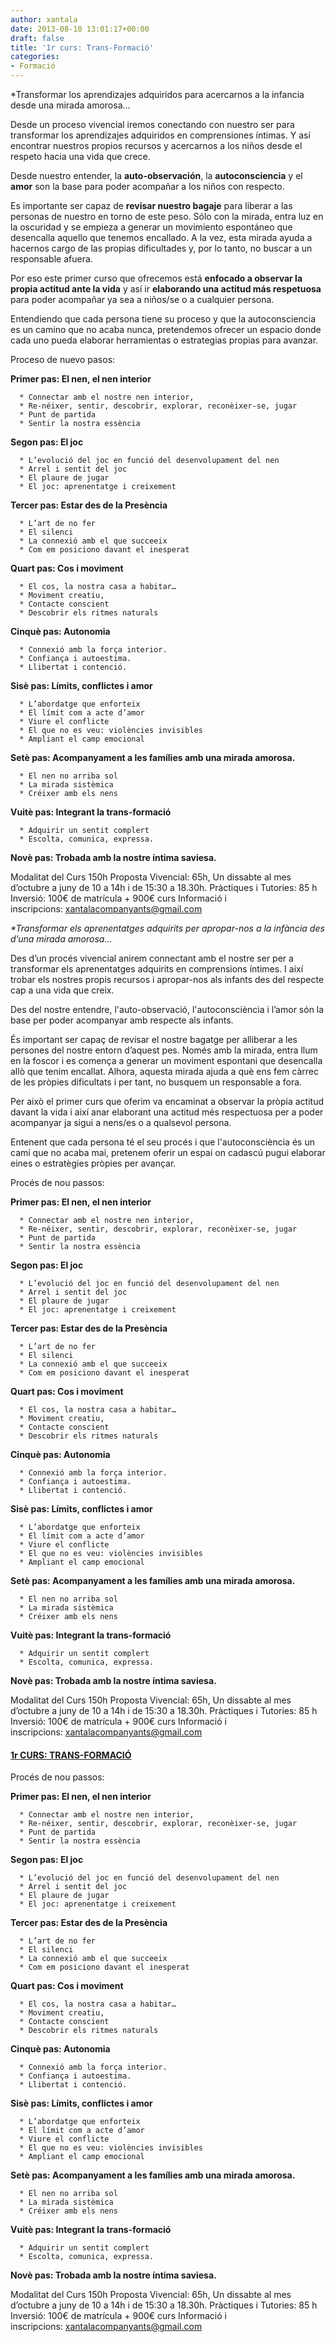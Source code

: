 ```yaml
---
author: xantala
date: 2013-08-10 13:01:17+00:00
draft: false
title: '1r curs: Trans-Formació'
categories:
- Formació
---
```


*Transformar los aprendizajes adquiridos para acercarnos a la infancia desde una mirada amorosa…




Desde un proceso vivencial iremos conectando con nuestro ser para transformar los aprendizajes adquiridos en comprensiones íntimas. Y así encontrar nuestros propios recursos y acercarnos a los niños desde el respeto hacia una vida que crece.


Desde nuestro entender, la **auto-observación**, la **autoconsciencia** y el **amor** son la base para poder acompañar a los niños con respecto.


Es importante ser capaz de **revisar nuestro bagaje** para liberar a las personas de nuestro en torno de este peso. Sólo con la mirada, entra luz en la oscuridad y se empieza a generar un movimiento espontáneo que desencalla aquello que tenemos encallado. A la vez, esta mirada ayuda a hacernos cargo de las propias dificultades y, por lo tanto, no buscar a un responsable afuera.




Por eso este primer curso que ofrecemos está **enfocado a observar la propia actitud ante la vida** y así ir **elaborando una actitud más respetuosa** para poder acompañar ya sea a niños/se o a cualquier persona.


Entendiendo que cada persona tiene su proceso y que la autoconsciencia es un camino que no acaba nunca, pretendemos ofrecer un espacio donde cada uno pueda elaborar herramientas o estrategias propias para avanzar.


Proceso de nuevo pasos:




**Primer pas: El nen, el nen interior**






	  * Connectar amb el nostre nen interior,
	  * Re-néixer, sentir, descobrir, explorar, reconèixer-se, jugar
	  * Punt de partida
	  * Sentir la nostra essència

**Segon pas: El joc**



	  * L’evolució del joc en funció del desenvolupament del nen
	  * Arrel i sentit del joc
	  * El plaure de jugar
	  * El joc: aprenentatge i creixement

**Tercer pas: Estar des de la Presència**



	  * L’art de no fer
	  * El silenci
	  * La connexió amb el que succeeix
	  * Com em posiciono davant el inesperat

**Quart pas: Cos i moviment**



	  * El cos, la nostra casa a habitar…
	  * Moviment creatiu,
	  * Contacte conscient
	  * Descobrir els ritmes naturals

**Cinquè pas: Autonomia**



	  * Connexió amb la força interior.
	  * Confiança i autoestima.
	  * Llibertat i contenció.

**Sisè pas: Límits, conflictes i amor**



	  * L’abordatge que enforteix
	  * El límit com a acte d’amor
	  * Viure el conflicte
	  * El que no es veu: violències invisibles
	  * Ampliant el camp emocional

**Setè pas: Acompanyament a les famílies amb una mirada amorosa.**



	  * El nen no arriba sol
	  * La mirada sistèmica
	  * Créixer amb els nens

**Vuitè pas: Integrant la trans-formació**



	  * Adquirir un sentit complert
	  * Escolta, comunica, expressa.



**Novè pas: Trobada amb la nostre íntima saviesa.**




Modalitat del Curs 150h
Proposta Vivencial: 65h,
Un dissabte al mes d’octubre a juny de 10 a 14h i de 15:30 a 18.30h.
Pràctiques i Tutories: 85 h
Inversió: 100€ de matrícula + 900€ curs
Informació i inscripcions: [xantalacompanyants@gmail.com](xantalacompanyants@gmail.com)

_*Transformar els aprenentatges adquirits per apropar-nos a la infància des d’una mirada amorosa…_




Des d’un procés vivencial anirem connectant amb el nostre ser per a transformar els aprenentatges adquirits en comprensions íntimes. I així trobar els nostres propis recursos i apropar-nos als infants des del respecte cap a una vida que creix.




Des del nostre entendre, l'auto-observació, l'autoconsciència i l’amor són la base per poder acompanyar amb respecte als infants.




És important ser capaç de revisar el nostre bagatge per alliberar a les persones del nostre entorn d’aquest pes. Només amb la mirada, entra llum en la foscor i es comença a generar un moviment espontani que desencalla allò que tenim encallat. Alhora, aquesta mirada ajuda a què ens fem càrrec de les pròpies dificultats i per tant, no busquem un responsable a fora.




Per això el primer curs que oferim va encaminat a observar la pròpia actitud davant la vida i així anar elaborant una actitud més respectuosa per a poder acompanyar ja sigui a nens/es o a qualsevol persona.




Entenent que cada persona té el seu procés i que l'autoconsciència és un camí que no acaba mai, pretenem oferir un espai on cadascú pugui elaborar eines o estratègies pròpies per avançar.




Procés de nou passos:


**Primer pas: El nen, el nen interior**



	  * Connectar amb el nostre nen interior,
	  * Re-néixer, sentir, descobrir, explorar, reconèixer-se, jugar
	  * Punt de partida
	  * Sentir la nostra essència

**Segon pas: El joc**



	  * L’evolució del joc en funció del desenvolupament del nen
	  * Arrel i sentit del joc
	  * El plaure de jugar
	  * El joc: aprenentatge i creixement

**Tercer pas: Estar des de la Presència**



	  * L’art de no fer
	  * El silenci
	  * La connexió amb el que succeeix
	  * Com em posiciono davant el inesperat

**Quart pas: Cos i moviment**



	  * El cos, la nostra casa a habitar…
	  * Moviment creatiu,
	  * Contacte conscient
	  * Descobrir els ritmes naturals

**Cinquè pas: Autonomia**



	  * Connexió amb la força interior.
	  * Confiança i autoestima.
	  * Llibertat i contenció.

**Sisè pas: Límits, conflictes i amor**



	  * L’abordatge que enforteix
	  * El límit com a acte d’amor
	  * Viure el conflicte
	  * El que no es veu: violències invisibles
	  * Ampliant el camp emocional

**Setè pas: Acompanyament a les famílies amb una mirada amorosa.**



	  * El nen no arriba sol
	  * La mirada sistèmica
	  * Créixer amb els nens

**Vuitè pas: Integrant la trans-formació**



	  * Adquirir un sentit complert
	  * Escolta, comunica, expressa.



**Novè pas: Trobada amb la nostre íntima saviesa.**




Modalitat del Curs 150h
Proposta Vivencial: 65h,
Un dissabte al mes d’octubre a juny de 10 a 14h i de 15:30 a 18.30h.
Pràctiques i Tutories: 85 h
Inversió: 100€ de matrícula + 900€ curs
Informació i inscripcions: [xantalacompanyants@gmail.com](xantalacompanyants@gmail.com)

#### [1r CURS: TRANS-FORMACIÓ](http://www.xantala.es/http://www.xantala.es/1r-curs-trans-formacio/)


Procés de nou passos:

**Primer pas: El nen, el nen interior**



	  * Connectar amb el nostre nen interior,
	  * Re-néixer, sentir, descobrir, explorar, reconèixer-se, jugar
	  * Punt de partida
	  * Sentir la nostra essència

**Segon pas: El joc**



	  * L’evolució del joc en funció del desenvolupament del nen
	  * Arrel i sentit del joc
	  * El plaure de jugar
	  * El joc: aprenentatge i creixement

**Tercer pas: Estar des de la Presència**



	  * L’art de no fer
	  * El silenci
	  * La connexió amb el que succeeix
	  * Com em posiciono davant el inesperat

**Quart pas: Cos i moviment**



	  * El cos, la nostra casa a habitar…
	  * Moviment creatiu,
	  * Contacte conscient
	  * Descobrir els ritmes naturals

**Cinquè pas: Autonomia**



	  * Connexió amb la força interior.
	  * Confiança i autoestima.
	  * Llibertat i contenció.

**Sisè pas: Límits, conflictes i amor**



	  * L’abordatge que enforteix
	  * El límit com a acte d’amor
	  * Viure el conflicte
	  * El que no es veu: violències invisibles
	  * Ampliant el camp emocional

**Setè pas: Acompanyament a les famílies amb una mirada amorosa.**



	  * El nen no arriba sol
	  * La mirada sistèmica
	  * Créixer amb els nens

**Vuitè pas: Integrant la trans-formació**



	  * Adquirir un sentit complert
	  * Escolta, comunica, expressa.



**Novè pas: Trobada amb la nostre íntima saviesa.**




Modalitat del Curs 150h
Proposta Vivencial: 65h,
Un dissabte al mes d’octubre a juny de 10 a 14h i de 15:30 a 18.30h.
Pràctiques i Tutories: 85 h
Inversió: 100€ de matrícula + 900€ curs
Informació i inscripcions: [xantalacompanyants@gmail.com](xantalacompanyants@gmail.com)


 
